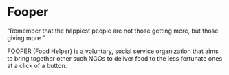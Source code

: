 # Fooper
“Remember that the happiest people are not those getting more, but those giving more.”

FOOPER (Food Helper) is a voluntary, social service organization that aims to bring together other such NGOs to deliver food to the less fortunate ones at a click of a button.
